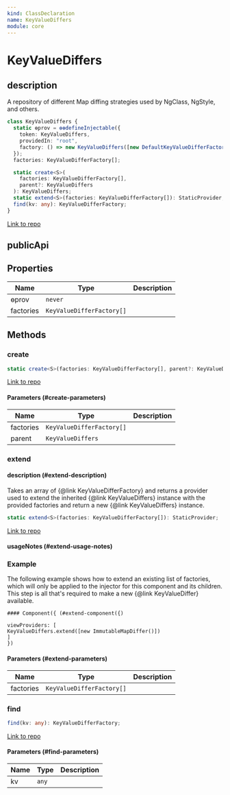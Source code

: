 ```yaml
---
kind: ClassDeclaration
name: KeyValueDiffers
module: core
---
```


# KeyValueDiffers

## description

A repository of different Map diffing strategies used by NgClass, NgStyle, and others.

```ts
class KeyValueDiffers {
  static ɵprov = ɵɵdefineInjectable({
    token: KeyValueDiffers,
    providedIn: "root",
    factory: () => new KeyValueDiffers([new DefaultKeyValueDifferFactory()]),
  });
  factories: KeyValueDifferFactory[];

  static create<S>(
    factories: KeyValueDifferFactory[],
    parent?: KeyValueDiffers
  ): KeyValueDiffers;
  static extend<S>(factories: KeyValueDifferFactory[]): StaticProvider;
  find(kv: any): KeyValueDifferFactory;
}
```

[Link to repo](https://github.com/timdeschryver/angular/blob/master/packages/core/src/change_detection/differs/keyvalue_differs.ts#L119-L187)

## publicApi

## Properties

| Name      | Type                      | Description |
| --------- | ------------------------- | ----------- |
| ɵprov     | `never`                   |             |
| factories | `KeyValueDifferFactory[]` |             |

## Methods

### create

```ts
static create<S>(factories: KeyValueDifferFactory[], parent?: KeyValueDiffers): KeyValueDiffers;
```

[Link to repo](https://github.com/timdeschryver/angular/blob/master/packages/core/src/change_detection/differs/keyvalue_differs.ts#L136-L142)

#### Parameters (#create-parameters)

| Name      | Type                      | Description |
| --------- | ------------------------- | ----------- |
| factories | `KeyValueDifferFactory[]` |             |
| parent    | `KeyValueDiffers`         |             |

### extend

#### description (#extend-description)

Takes an array of {@link KeyValueDifferFactory} and returns a provider used to extend the
inherited {@link KeyValueDiffers} instance with the provided factories and return a new
{@link KeyValueDiffers} instance.

```ts
static extend<S>(factories: KeyValueDifferFactory[]): StaticProvider;
```

[Link to repo](https://github.com/timdeschryver/angular/blob/master/packages/core/src/change_detection/differs/keyvalue_differs.ts#L164-L178)

#### usageNotes (#extend-usage-notes)

### Example

The following example shows how to extend an existing list of factories,
which will only be applied to the injector for this component and its children.
This step is all that's required to make a new {@link KeyValueDiffer} available.

```
#### Component({ (#extend-component({)

viewProviders: [
KeyValueDiffers.extend([new ImmutableMapDiffer()])
]
})
```

#### Parameters (#extend-parameters)

| Name      | Type                      | Description |
| --------- | ------------------------- | ----------- |
| factories | `KeyValueDifferFactory[]` |             |

### find

```ts
find(kv: any): KeyValueDifferFactory;
```

[Link to repo](https://github.com/timdeschryver/angular/blob/master/packages/core/src/change_detection/differs/keyvalue_differs.ts#L180-L186)

#### Parameters (#find-parameters)

| Name | Type  | Description |
| ---- | ----- | ----------- |
| kv   | `any` |             |
